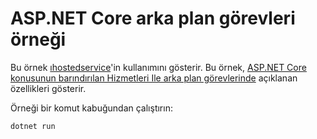 # <a name="aspnet-core-background-tasks-sample"></a>ASP.NET Core arka plan görevleri örneği

Bu örnek [ıhostedservice](https://docs.microsoft.com/dotnet/api/microsoft.extensions.hosting.ihostedservice)'in kullanımını gösterir. Bu örnek, [ASP.NET Core konusunun barındırılan Hizmetleri Ile arka plan görevlerinde](https://docs.microsoft.com/aspnet/core/fundamentals/host/hosted-services) açıklanan özellikleri gösterir.

Örneği bir komut kabuğundan çalıştırın:

```
dotnet run
```

